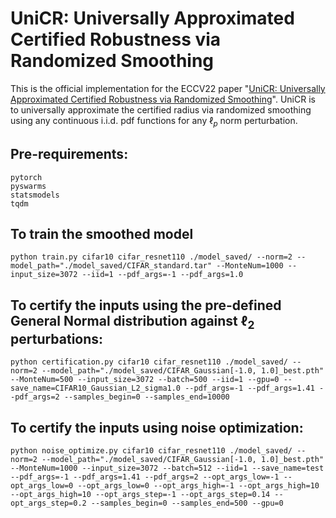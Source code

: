 # UniCR: Universally Approximated Certified Robustness via Randomized Smoothing

This is the official implementation for the ECCV22 paper "[UniCR: Universally Approximated Certified Robustness via Randomized Smoothing](https://arxiv.org/abs/2207.02152)". UniCR is to universally approximate the certified radius via randomized smoothing using any continuous i.i.d. pdf functions for any $\ell_p$ norm perturbation. 

## Pre-requirements:
```
pytorch
pyswarms
statsmodels
tqdm 
```

## To train the smoothed model

```
python train.py cifar10 cifar_resnet110 ./model_saved/ --norm=2 --model_path="./model_saved/CIFAR_standard.tar" --MonteNum=1000 --input_size=3072 --iid=1 --pdf_args=-1 --pdf_args=1.0
```

## To certify the inputs using the pre-defined General Normal distribution against $\ell_2$ perturbations:

```
python certification.py cifar10 cifar_resnet110 ./model_saved/ --norm=2 --model_path="./model_saved/CIFAR_Gaussian[-1.0, 1.0]_best.pth" --MonteNum=500 --input_size=3072 --batch=500 --iid=1 --gpu=0 --save_name=CIFAR10_Gaussian_L2_sigma1.0 --pdf_args=-1 --pdf_args=1.41 --pdf_args=2 --samples_begin=0 --samples_end=10000
```

## To certify the inputs using noise optimization:

```
python noise_optimize.py cifar10 cifar_resnet110 ./model_saved/ --norm=2 --model_path="./model_saved/CIFAR_Gaussian[-1.0, 1.0]_best.pth" --MonteNum=1000 --input_size=3072 --batch=512 --iid=1 --save_name=test --pdf_args=-1 --pdf_args=1.41 --pdf_args=2 --opt_args_low=-1 --opt_args_low=0 --opt_args_low=0 --opt_args_high=-1 --opt_args_high=10 --opt_args_high=10 --opt_args_step=-1 --opt_args_step=0.14 --opt_args_step=0.2 --samples_begin=0 --samples_end=500 --gpu=0
```
